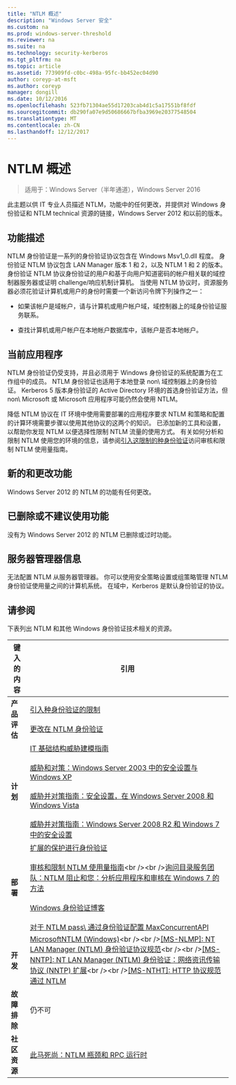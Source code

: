 ```yaml
---
title: "NTLM 概述"
description: "Windows Server 安全"
ms.custom: na
ms.prod: windows-server-threshold
ms.reviewer: na
ms.suite: na
ms.technology: security-kerberos
ms.tgt_pltfrm: na
ms.topic: article
ms.assetid: 773909fd-c0bc-498a-95fc-bb452ec04d90
author: coreyp-at-msft
ms.author: coreyp
manager: dongill
ms.date: 10/12/2016
ms.openlocfilehash: 523fb71304ae55d17203cab4d1c5a17551bf8fdf
ms.sourcegitcommit: db290fa07e9d50686667bfba3969e20377548504
ms.translationtype: MT
ms.contentlocale: zh-CN
ms.lasthandoff: 12/12/2017
---
```

# <a name="ntlm-overview"></a>NTLM 概述

>适用于：Windows Server（半年通道），Windows Server 2016

此主题以供 IT 专业人员描述 NTLM，功能中的任何更改，并提供对 Windows 身份验证和 NTLM technical 资源的链接，Windows Server 2012 和以前的版本。

## <a name="BKMK_OVER"></a>功能描述
NTLM 身份验证是一系列的身份验证协议包含在 Windows Msv1\_0.dll 程度。 身份验证 NTLM 协议包含 LAN Manager 版本 1 和 2，以及 NTLM 1 和 2 的版本。 身份验证 NTLM 协议身份验证的用户和基于向用户知道密码的帐户相关联的域控制器服务器或证明 challenge\/响应机制计算机。 当使用 NTLM 协议时，资源服务器必须花验证计算机或用户的身份时需要一个新访问令牌下列操作之一：

-   如果该帐户是域帐户，请与计算机或用户帐户域，域控制器上的域身份验证服务联系。

-   查找计算机或用户帐户在本地帐户数据库中，该帐户是否本地帐户。

## <a name="BKMK_APP"></a>当前应用程序
NTLM 身份验证仍受支持，并且必须用于 Windows 身份验证的系统配置为在工作组中的成员。 NTLM 身份验证也适用于本地登录 non\ 域控制器上的身份验证。 Kerberos 5 版本身份验证的 Active Directory 环境的首选身份验证方法，但 non\ Microsoft 或 Microsoft 应用程序可能仍然会使用 NTLM。

降低 NTLM 协议在 IT 环境中使用需要部署的应用程序要求 NTLM 和策略和配置的计算环境需要步骤以使用其他协议的这两个的知识。 已添加新的工具和设置，以帮助你发现 NTLM 以便选择性限制 NTLM 流量的使用方式。 有关如何分析和限制 NTLM 使用您的环境的信息，请参阅[引入这限制的种身份验证](https://technet.microsoft.com/library/dd560653(v=ws.10).aspx)访问审核和限制 NTLM 使用量指南。

## <a name="BKMK_NEW"></a>新的和更改功能
Windows Server 2012 的 NTLM 的功能有任何更改。

## <a name="BKMK_DEP"></a>已删除或不建议使用功能
没有为 Windows Server 2012 的 NTLM 已删除或过时功能。

## <a name="BKMK_INSTALL"></a>服务器管理器信息
无法配置 NTLM 从服务器管理器。 你可以使用安全策略设置或组策略管理 NTLM 身份验证使用量之间的计算机系统。 在域中，Kerberos 是默认身份验证的协议。

## <a name="BKMK_LINKS"></a>请参阅
下表列出 NTLM 和其他 Windows 身份验证技术相关的资源。

|键入的内容|引用|
|--------|-------|
|**产品评估**|[引入种身份验证的限制](https://technet.microsoft.com/library/dd560653.aspx)<br /><br />[更改在 NTLM 身份验证](https://technet.microsoft.com/library/dd566199.aspx)|
|**计划**|[IT 基础结构威胁建模指南](https://technet.microsoft.com/library/dd941826.aspx)<br /><br />[威胁和对策：Windows Server 2003 中的安全设置与 Windows XP](https://technet.microsoft.com/library/dd162275.aspx)<br /><br />[威胁并对策指南：安全设置，在 Windows Server 2008 和 Windows Vista](https://technet.microsoft.com/library/dd349791.aspx)<br /><br />[威胁并对策指南：Windows Server 2008 R2 和 Windows 7 中的安全设置](https://technet.microsoft.com/library/hh125921.aspx)|
|**部署**|[扩展的保护进行身份验证](https://support.microsoft.com/kb/968389)<br /><br />[审核和限制 NTLM 使用量指南](https://technet.microsoft.com/library/jj865674(v=ws.10).aspx)<br /><br />[询问目录服务团队：NTLM 阻止和您：分析应用程序和审核在 Windows 7 的方法](https://blogs.technet.com/askds/archive/2009/10/08/ntlm-blocking-and-you-application-analysis-and-auditing-methodologies-in-windows-7.aspx)<br /><br />[Windows 身份验证博客](https://blogs.technet.com/authentication/)<br /><br />[对于 NTLM pass\ 通过身份验证配置 MaxConcurrentAPI](https://social.technet.microsoft.com/wiki/contents/articles/9759.configuring-maxconcurrentapi-for-ntlm-pass-through-authentication.aspx)|
|**开发**|[MicrosoftNTLM \(Windows\)](https://msdn.microsoft.com/library/aa378749(VS.85).aspx)<br /><br />[\[MS\-NLMP\]: NT LAN Manager \(NTLM\) 身份验证协议规范](https://msdn.microsoft.com/library/cc236621(PROT.10).aspx)<br /><br />[\[MS\-NNTP\]: NT LAN Manager \(NTLM\) 身份验证：网络资讯传输协议 \(NNTP\) 扩展](https://msdn.microsoft.com/library/cc236774(PROT.10).aspx)<br /><br />[\[MS\-NTHT\]: HTTP 协议规范通过 NTLM](https://msdn.microsoft.com/library/cc237488(PROT.10).aspx)|
|**故障排除**|仍不可|
|**社区资源**|[此马死尚：NTLM 瓶颈和 RPC 运行时](http://blogs.technet.com/b/askds/archive/2011/09/15/is-this-horse-dead-yet-ntlm-bottlenecks-and-the-rpc-runtime.aspx)|



